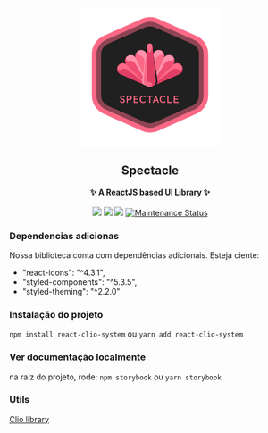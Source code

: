 <p align="center"><img src="https://raw.githubusercontent.com/FormidableLabs/spectacle/main/docs/src/assets/logo_spectacle.png" width=250></p>
<h2 align="center">Spectacle</h2>
<p align="center">
<strong>✨ A ReactJS based UI Library ✨</strong>
<br><br>
<a href="https://npmjs.com/package/spectacle"><img src="https://img.shields.io/npm/dm/spectacle.svg"></a>
<a href="https://npmjs.com/package/spectacle"><img src="https://img.shields.io/npm/v/spectacle.svg"></a>
<img src="http://img.badgesize.io/https://unpkg.com/spectacle/dist/spectacle.min.js?compression=gzip&label=gzip%20size">
<a href="https://github.com/FormidableLabs/spectacle#maintenance-status">
  <img alt="Maintenance Status" src="https://img.shields.io/badge/maintenance-active-green.svg" />
</a>
</p>

### Dependencias adicionas

Nossa biblioteca conta com dependências adicionais. Esteja ciente:

- "react-icons": "^4.3.1",
- "styled-components": "^5.3.5",
- "styled-theming": "^2.2.0"

### Instalação do projeto

`npm install react-clio-system` ou `yarn add react-clio-system`

### Ver documentação localmente

na raiz do projeto, rode:
`npm storybook` ou `yarn storybook`

### Utils

[Clio library](https://www.figma.com/file/e7FDuNOCfxju0hI2n1QOTm/Design-System-Clio---Documenta%C3%A7%C3%A3o?node-id=32%3A539 "Clio library")
